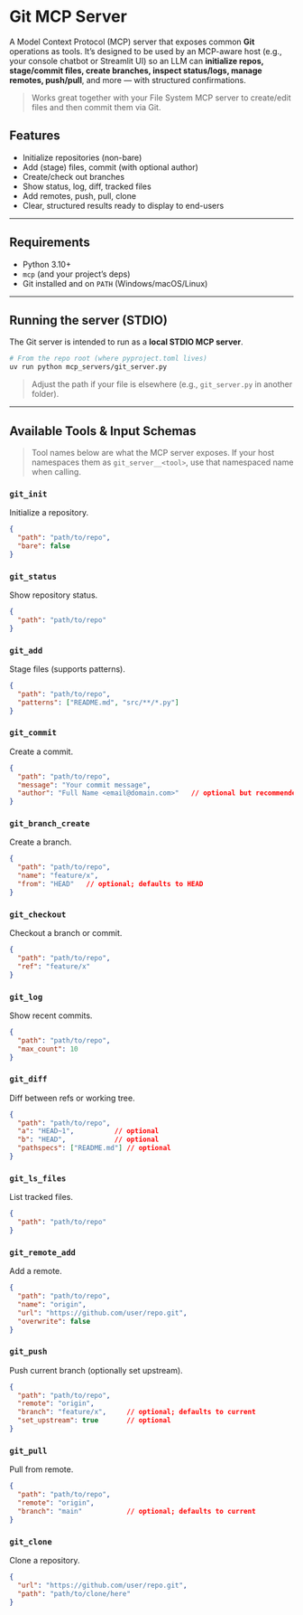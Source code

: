# Git MCP Server

A Model Context Protocol (MCP) server that exposes common **Git** operations as tools. It’s designed to be used by an MCP-aware host (e.g., your console chatbot or Streamlit UI) so an LLM can **initialize repos, stage/commit files, create branches, inspect status/logs, manage remotes, push/pull**, and more — with structured confirmations.

> Works great together with your File System MCP server to create/edit files and then commit them via Git.

## Features

* Initialize repositories (non-bare)
* Add (stage) files, commit (with optional author)
* Create/check out branches
* Show status, log, diff, tracked files
* Add remotes, push, pull, clone
* Clear, structured results ready to display to end-users

---

## Requirements

* Python 3.10+
* `mcp` (and your project’s deps)
* Git installed and on `PATH` (Windows/macOS/Linux)

---

## Running the server (STDIO)

The Git server is intended to run as a **local STDIO MCP server**.

```bash
# From the repo root (where pyproject.toml lives)
uv run python mcp_servers/git_server.py
```

> Adjust the path if your file is elsewhere (e.g., `git_server.py` in another folder).

---


## Available Tools & Input Schemas

> Tool names below are what the MCP server exposes. If your host namespaces them as `git_server__<tool>`, use that namespaced name when calling.

### `git_init`

Initialize a repository.

```json
{
  "path": "path/to/repo",
  "bare": false
}
```

### `git_status`

Show repository status.

```json
{
  "path": "path/to/repo"
}
```

### `git_add`

Stage files (supports patterns).

```json
{
  "path": "path/to/repo",
  "patterns": ["README.md", "src/**/*.py"]
}
```

### `git_commit`

Create a commit.

```json
{
  "path": "path/to/repo",
  "message": "Your commit message",
  "author": "Full Name <email@domain.com>"   // optional but recommended on fresh repos
}
```

### `git_branch_create`

Create a branch.

```json
{
  "path": "path/to/repo",
  "name": "feature/x",
  "from": "HEAD"   // optional; defaults to HEAD
}
```

### `git_checkout`

Checkout a branch or commit.

```json
{
  "path": "path/to/repo",
  "ref": "feature/x"
}
```

### `git_log`

Show recent commits.

```json
{
  "path": "path/to/repo",
  "max_count": 10
}
```

### `git_diff`

Diff between refs or working tree.

```json
{
  "path": "path/to/repo",
  "a": "HEAD~1",          // optional
  "b": "HEAD",            // optional
  "pathspecs": ["README.md"] // optional
}
```

### `git_ls_files`

List tracked files.

```json
{
  "path": "path/to/repo"
}
```

### `git_remote_add`

Add a remote.

```json
{
  "path": "path/to/repo",
  "name": "origin",
  "url": "https://github.com/user/repo.git",
  "overwrite": false
}
```

### `git_push`

Push current branch (optionally set upstream).

```json
{
  "path": "path/to/repo",
  "remote": "origin",
  "branch": "feature/x",     // optional; defaults to current
  "set_upstream": true       // optional
}
```

### `git_pull`

Pull from remote.

```json
{
  "path": "path/to/repo",
  "remote": "origin",
  "branch": "main"           // optional; defaults to current
}
```

### `git_clone`

Clone a repository.

```json
{
  "url": "https://github.com/user/repo.git",
  "path": "path/to/clone/here"
}
```